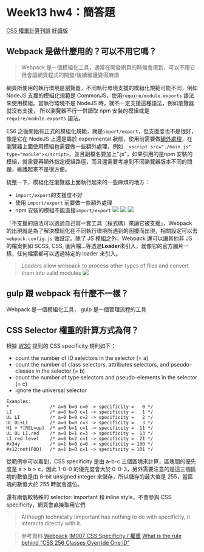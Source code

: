 # Week13 hw4：簡答題

[CSS 權重計算刊誤](https://github.com/Lidemy/mentor-program-5th-chachachater/pull/18)
[好讀版](https://hackmd.io/@ouR5x-oVSMy4d8R5uFsKNg/rkJcYy5hu)

## Webpack 是做什麼用的？可以不用它嗎？

> Webpack 是一個模組化工具，通常在開發網頁的時候會用到，可以不用它但會讓網頁程式的開發/後續維護變得麻煩

網頁所使用的執行環境是瀏覽器，不同執行環境支援的模組化規範可能不同，例如 NodeJS 支援的模組化規範是 CommonJS，使用`require/module.exports` 語法來使用模組。當執行環境不是 NodeJS 時，就不一定支援這種語法，例如瀏覽器就沒有支援，
所以瀏覽器不行一併讀取 npm 安裝的模組或是`require/module.exports` 語法。

ES6 之後開始有正式的模組化規範，就是`import/export`，但支援度也不是很好，像是它在 NodeJS 上還是屬於 experimental 狀態，使用前需要做[額外處理](https://nodejs.org/dist/latest-v13.x/docs/api/esm.html)，在瀏覽器上面使用模組也需要做一些額外處理，例如`  <script src="./main.js" type="module"></script>`，並且副檔名要加上".js"，如果引用的是npm 安裝的模組，就需要再額外指定模組路徑，而且還需要考慮到不同瀏覽器版本不同的問題，維護起來不是很方便。

統整一下，模組化在瀏覽器上面執行起來的一些麻煩的地方：
* `import/export`的支援度不好
* 使用 `import/export` 前要做一些額外處理
* npm 安裝的模組不能直接`import/export`
![](https://i.imgur.com/Vwxri0a.png)
![](https://i.imgur.com/O6ts2wO.png)
![](https://i.imgur.com/Q8ejcrA.png)

「不支援的語法可以透過自己寫一套工具（程式碼）來讓它被支援」，Webpack 的出現就是為了解決模組化在不同執行環境所遇到的困擾而出現，相關設定可以去`webpack.config.js` 做設定。除了 JS 模組之外，Webpack 還可以讓其他非 JS 的檔案例如 SCSS, CSS, 圖片檔...等透過**Loader**來引入，就像它的官方圖片一樣，任何檔案都可以透過特定的 loader 來引入。
>  Loaders allow webpack to process other types of files and convert them into valid modules 
![](https://i.imgur.com/kapokDP.png)

## gulp 跟 webpack 有什麼不一樣？

Webpack 是一個模組化工具， gulp 是一個管理流程的工具

## CSS Selector 權重的計算方式為何？

根據 [W3C](https://drafts.csswg.org/selectors-3/#specificity) 提到的 CSS specificity 規則如下：
* count the number of ID selectors in the selector (= a)
* count the number of class selectors, attributes selectors, and pseudo-classes in the selector (= b)
* count the number of type selectors and pseudo-elements in the selector (= c)
* ignore the universal selector

```
Examples:
*               /* a=0 b=0 c=0 -> specificity =   0 */
LI              /* a=0 b=0 c=1 -> specificity =   1 */
UL LI           /* a=0 b=0 c=2 -> specificity =   2 */
UL OL+LI        /* a=0 b=0 c=3 -> specificity =   3 */
H1 + *[REL=up]  /* a=0 b=1 c=1 -> specificity =  11 */
UL OL LI.red    /* a=0 b=1 c=3 -> specificity =  13 */
LI.red.level    /* a=0 b=2 c=1 -> specificity =  21 */
#x34y           /* a=1 b=0 c=0 -> specificity = 100 */
#s12:not(FOO)   /* a=1 b=0 c=1 -> specificity = 101 */
```

從範例中可以看到，CSS specificity 是由 a-b-c 三個區塊來計算，區塊間的優先度是 a > b > c，因此 1-0-0 的優先度會大於 0-0-3，另外需要注意的是這三個區塊的數值是由 8-bit unsigned integer 來儲存，所以儲存的最大值是 255，當區塊的數值大於 255 時就會進位。

還有兩個較特殊的 selector: important 和 inline style，不會參與 CSS specificity，網頁會直接取用它們

> Although technically !important has nothing to do with specificity, it interacts directly with it.


> 參考資料
> [Webpack](https://webpack.js.org/)
> [IM007 CSS Specificity / 權重](https://hackmd.io/@tsungtingdu/HkG3DoaND)
> [What is the rule behind “CSS 256 Classes Override One ID”](https://stackoverflow.com/questions/12002845/what-is-the-rule-behind-css-256-classes-override-one-id)
> 